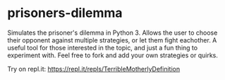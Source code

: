 # prisoners-dilemma
Simulates the prisoner's dilemma in Python 3. Allows the user to choose their opponent against multiple strategies, or let them fight eachother.
A useful tool for those interested in the topic, and just a fun thing to experiment with. Feel free to fork and add your own strategies or quirks.


Try on repl.it: https://repl.it/repls/TerribleMotherlyDefinition
